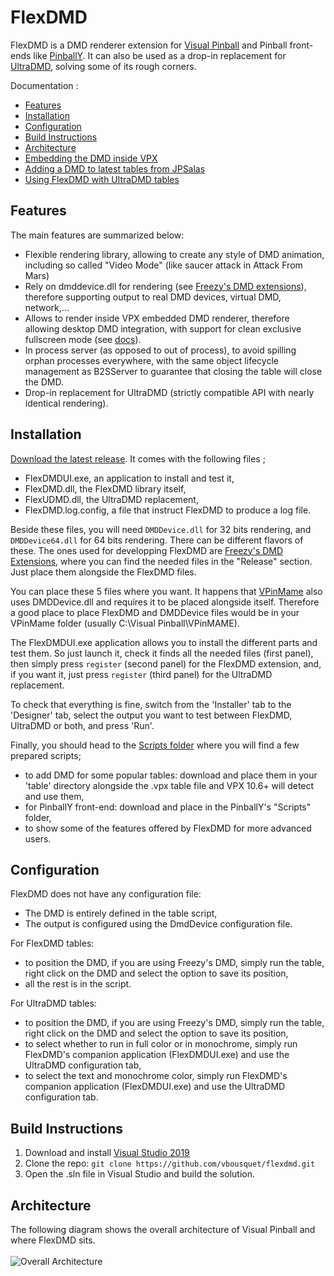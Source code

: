 # FlexDMD
FlexDMD is a DMD renderer extension for [Visual Pinball](https://sourceforge.net/projects/vpinball) and Pinball front-ends like [PinballY](https://github.com/mjrgh/PinballY). It can also be used as a drop-in replacement for [UltraDMD](https://ultradmd.wordpress.com/), solving some of its rough corners.

Documentation :
* [Features](#features)
* [Installation](#installation)
* [Configuration](#configuration)
* [Build Instructions](#build-instructions)
* [Architecture](#architecture)
* [Embedding the DMD inside VPX](./VPXDMD.md)
* [Adding a DMD to latest tables from JPSalas](./JPSalas.md)
* [Using FlexDMD with UltraDMD tables](./UltraDMD.md)

## Features
The main features are summarized below:
* Flexible rendering library, allowing to create any style of DMD animation, including so called "Video Mode" (like saucer attack in Attack From Mars)
* Rely on dmddevice.dll for rendering (see [Freezy's DMD extensions](https://github.com/freezy/dmd-extensions)), therefore supporting output to real DMD devices, virtual DMD, network,...
* Allows to render inside VPX embedded DMD renderer, therefore allowing desktop DMD integration, with support for clean exclusive fullscreen mode (see [docs](./VPXDMD.md)).
* In process server (as opposed to out of process), to avoid spilling orphan processes everywhere, with the same object lifecycle management as B2SServer to guarantee that closing the table will close the DMD.
* Drop-in replacement for UltraDMD (strictly compatible API with nearly identical rendering).

## Installation
[Download the latest release](https://github.com/vbousquet/flexdmd/releases). It comes with the following files ;
- FlexDMDUI.exe, an application to install and test it,
- FlexDMD.dll, the FlexDMD library itself,
- FlexUDMD.dll, the UltraDMD replacement,
- FlexDMD.log.config, a file that instruct FlexDMD to produce a log file.

Beside these files, you will need ```DMDDevice.dll``` for 32 bits rendering, and ```DMDDevice64.dll``` for 64 bits rendering. There can be different flavors of these. The ones used for developping FlexDMD are [Freezy's DMD Extensions](https://github.com/freezy/dmd-extensions), where you can find the needed files in the "Release" section. Just place them alongside the FlexDMD files.

You can place these 5 files where you want. It happens that [VPinMame](https://sourceforge.net/projects/pinmame/) also uses DMDDevice.dll and requires it to be placed alongside itself. Therefore a good place to place FlexDMD and DMDDevice files would be in your VPinMame folder (usually C:\Visual Pinball\VPinMAME).

The FlexDMDUI.exe application allows you to install the different parts and test them. So just launch it, check it finds all the needed files (first panel), then simply press ```register``` (second panel) for the FlexDMD extension, and, if you want it, just press ```register``` (third panel) for the UltraDMD replacement.

To check that everything is fine, switch from the 'Installer' tab to the 'Designer' tab, select the output you want to test between FlexDMD, UltraDMD or both, and press 'Run'.

Finally, you should head to the [Scripts folder](./Scripts/) where you will find a few prepared scripts;
* to add DMD for some popular tables: download and place them in your 'table' directory alongside the .vpx table file and VPX 10.6+ will detect and use them,
* for PinballY front-end: download and place in the PinballY's "Scripts" folder,
* to show some of the features offered by FlexDMD for more advanced users.

## Configuration
FlexDMD does not have any configuration file:
* The DMD is entirely defined in the table script,
* The output is configured using the DmdDevice configuration file.


For FlexDMD tables:
* to position the DMD, if you are using Freezy's DMD, simply run the table, right click on the DMD and select the option to save its position,
* all the rest is in the script.


For UltraDMD tables:
* to position the DMD, if you are using Freezy's DMD, simply run the table, right click on the DMD and select the option to save its position,
* to select whether to run in full color or in monochrome, simply run FlexDMD's companion application (FlexDMDUI.exe) and use the UltraDMD configuration tab,
* to select the text and monochrome color, simply run FlexDMD's companion application (FlexDMDUI.exe) and use the UltraDMD configuration tab.


## Build Instructions
1. Download and install [Visual Studio 2019](https://visualstudio.microsoft.com/fr/downloads/)
2. Clone the repo: `git clone https://github.com/vbousquet/flexdmd.git`
3. Open the .sln file in Visual Studio and build the solution.

## Architecture
The following diagram shows the overall architecture of Visual Pinball and where FlexDMD sits.
<br></br>![Overall Architecture](./media/architecture.svg)
